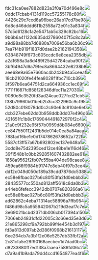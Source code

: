 fdc31ca0ee7882d823a3f0a70d496e8c<img  src="https://img.alicdn.com/bao/uploaded/i3/2639837995/TB2me9npIj_B1NjSZFHXXaDWpXa_!!2639837995.jpg_160x160.jpg">
0ddc17cbab4131d119cc57255178c80f<img  src="https://img.alicdn.com/bao/uploaded/i1/2639837995/O1CN0128vl0KHRyAexEmp_!!2639837995.jpg_160x160.jpg">
4426c29c7ccd6a96bec26ab17cd7be98<img  src="https://img.alicdn.com/bao/uploaded/i4/2639837995/O1CN0128vl03pVszyGMqJ_!!2639837995.jpg_160x160.jpg">
6d8cd46dddd6f1b2558a72e01c3a834f<img  src="https://img.alicdn.com/bao/uploaded/i2/2639837995/O1CN0128vl0Ih2dy6u3Fm_!!2639837995.jpg_160x160.jpg">
57c5d6128c1a2e5471ab5c329c92bc16<img  src="https://img.alicdn.com/bao/uploaded/i3/2639837995/O1CN0128vl0EHQKbxN3lK_!!2639837995.jpg_160x160.jpg">
9b6b6a41122d635dd27860407f5c8c2a<img  src="https://img.alicdn.com/bao/uploaded/i4/2639837995/O1CN0128vl0WN9kjPa3ZD_!!2639837995.jpg_160x160.jpg">
a9d98a88bb7d6880a7009e56ba6b36c9<img  src="https://img.alicdn.com/bao/uploaded/i2/2639837995/TB2mEA3prZnBKNjSZFGXXbt3FXa_!!2639837995.jpg_160x160.jpg">
7ea7f4b919f1837d0dae2b2162194358<img  src="https://img.alicdn.com/bao/uploaded/i2/2639837995/O1CN0128vl0QpJsAxAuM2_!!2639837995.jpg_160x160.jpg">
63848749f673c605ccdc6e8cea2355db<img  src="https://img.alicdn.com/bao/uploaded/i1/2639837995/O1CN0128vl0Y8l0ANbkeI_!!2639837995.jpg_160x160.jpg">
a2a1658a3a8d489f25d42784caba90f2<img  src="https://img.alicdn.com/bao/uploaded/i4/2639837995/O1CN0128vl0FocLMl3t6j_!!2639837995.jpg_160x160.jpg">
3bf64947d9a79fec8a8664432e8238b8<img  src="https://img.alicdn.com/bao/uploaded/i4/2639837995/O1CN0128vl0crlIuBjuDl_!!2639837995.jpg_160x160.jpg">
aee68e9a65e7660ac4b243b94a5ceeaf<img  src="https://img.alicdn.com/bao/uploaded/i3/2639837995/TB2Z4ECncj_B1NjSZFHXXaDWpXa_!!2639837995.jpg_160x160.jpg">
18cb21020fe44fea8028f1fbc710cb39<img  src="https://img.alicdn.com/imgextra/i2/2639837995/O1CN0128vl0lkwodvZc7q_!!2639837995.jpg">
3f597b6ea64751d2ca664936cc1ec69f<img  src="https://img.alicdn.com/imgextra/i4/2639837995/O1CN0128vl0nRaVgY9R0Z_!!2639837995.jpg">
7711f1687fd858f28346dfec11a27030<img  src="https://img.alicdn.com/imgextra/i2/2639837995/O1CN0128vl0mONSOBsxUZ_!!2639837995.jpg">
9080e8c3520fd3ad24eac027fcd21cb5<img  src="https://img.alicdn.com/imgextra/i1/2639837995/O1CN0128vl0nRYy6xNh86_!!2639837995.jpg">
f38b79960b01beb2b3cc322960c9cf95<img  src="https://img.alicdn.com/imgextra/i1/2639837995/O1CN0128vl0n2VwIVTxoK_!!2639837995.jpg">
52d80c018078dd0c2c90e63c810de6e0<img  src="https://img.alicdn.com/imgextra/i4/2639837995/O1CN0128vl0faLG8qPp5D_!!2639837995.jpg">
dcb327ebe62dd0b958ddb3dd07e496d6<img  src="https://img.alicdn.com/imgextra/i4/2639837995/O1CN0128vl0kkkKUrF432_!!2639837995.jpg">
421651fc1b8c1769044491872970f2c4<img  src="https://img.alicdn.com/imgextra/i3/2639837995/O1CN0128vl0kkjG2LEX5h_!!2639837995.jpg">
21a0c9f232e95f57b0959d8b084e6600<img  src="https://img.alicdn.com/imgextra/i1/2639837995/O1CN0128vl0m3TdFPtidR_!!2639837995.jpg">
ec847550112431b5de014c0ea5a84aaa<img  src="https://img.alicdn.com/imgextra/i4/2639837995/O1CN0128vl0m3TUvLnuRF_!!2639837995.jpg">
788fad16be1e0d1747862678652a722f<img  src="https://img.alicdn.com/imgextra/i4/2639837995/O1CN0128vl0mOWiTUovkx_!!2639837995.jpg">
5587cf3ff57a67b692802ec137e648a1<img  src="https://img.alicdn.com/imgextra/i1/2639837995/O1CN0128vl0n2WLFcW2M9_!!2639837995.jpg">
3cdd8e75d2395ced12ce48be1e116d46<img  src="https://img.alicdn.com/imgextra/i1/2639837995/O1CN0128vl0kkl04bcXwh_!!2639837995.jpg">
39f1548b1c0bb292851607432882ee61<img  src="https://img.alicdn.com/imgextra/i4/2639837995/O1CN0128vl0mOWRrZ1ILC_!!2639837995.jpg">
1858a9562f2fb07c55ba404de98caee8<img  src="https://img.alicdn.com/imgextra/i1/2639837995/O1CN0128vl0m5ZJHkFsoC_!!2639837995.jpg">
459ea66f9984b91747c8eb40f97b3ce4<img  src="https://img.alicdn.com/imgextra/i2/2639837995/O1CN0128vl0md7EL8hKA3_!!2639837995.jpg">
dd12c049d050d189a39cdd7876dc5388<img  src="https://img.alicdn.com/imgextra/i2/2639837995/O1CN0128vl0lqe0hwtKdB_!!2639837995.jpg">
ec58e8fbac027b6c80f53fa2fd0ebbb3<img  src="https://img.alicdn.com/imgextra/i1/2639837995/O1CN0128vl0lqdXfG1OSN_!!2639837995.jpg">
28435577cc550ad812aff5618c8da0b3<img  src="https://img.alicdn.com/imgextra/i3/2639837995/O1CN0128vl0mONK4tIRFw_!!2639837995.jpg">
a44eb6fefecc3942db0707e820266a61<img  src="https://img.alicdn.com/imgextra/i4/2639837995/O1CN0128vl0mOVubGqn5s_!!2639837995.jpg">
ec58e8fbac027b6c80f53fa2fd0ebbb3<img  src="https://img.alicdn.com/imgextra/i4/2639837995/O1CN0128vl0m5aqrB2Knb_!!2639837995.jpg">
ad62862c4eba71314ac58896a7ffb954<img  src="https://img.alicdn.com/imgextra/i2/2639837995/O1CN0128vl0m5b7UOpRq2_!!2639837995.jpg">
f486d98c5a955942067b219d3eaf7c7e<img  src="https://img.alicdn.com/imgextra/i3/2639837995/O1CN0128vl0mOWuxFRPn6_!!2639837995.jpg">
3e69021bcbd2371db006cb017394a150<img  src="https://img.alicdn.com/imgextra/i1/2639837995/O1CN0128vl0mOVJE1WwK4_!!2639837995.jpg">
7066eb24831dfd22005c3c66ed35e3d6<img  src="https://img.alicdn.com/imgextra/i2/2639837995/O1CN0128vl0m5azBKLEi4_!!2639837995.jpg">
21e865298cf9a792bb99f4e454b3d197<img  src="https://img.alicdn.com/imgextra/i3/2639837995/O1CN0128vl0lkxt6L09Up_!!2639837995.jpg">
fd3a813d097ab2d386f0968b21613117<img  src="https://img.alicdn.com/imgextra/i4/2639837995/O1CN0128vl0n2VXLaCXcC_!!2639837995.jpg">
6ee264cb7a3b1f2e06e5257db33fbf2a<img  src="https://img.alicdn.com/imgextra/i3/2639837995/O1CN0128vl0lWm1JhdH3F_!!2639837995.jpg">
2c81cfa5e28f90168aecbec1d7dad0bc<img  src="https://img.alicdn.com/imgextra/i3/2639837995/O1CN0128vl0m3S9lJXGoH_!!2639837995.jpg">
d8233880ff7ed138a7aaea7589fd06c2<img  src="https://img.alicdn.com/imgextra/i2/2639837995/O1CN0128vl0m3TZ5FKTN4_!!2639837995.jpg">
d7a9a41b9ada79dd4ccd1654877ea4f6<img  src="https://img.alicdn.com/imgextra/i3/2639837995/O1CN0128vl0m5Ze4TXbjs_!!2639837995.jpg">
